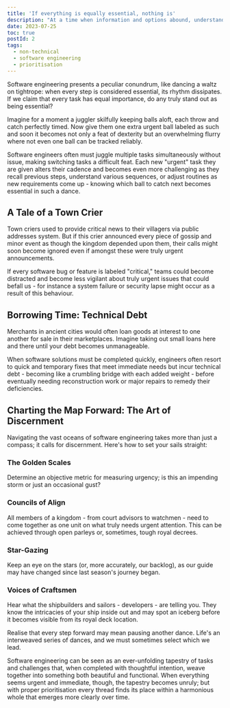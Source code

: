 ```yaml
---
title: 'If everything is equally essential, nothing is'
description: "At a time when information and options abound, understanding what matters becomes ever more crucial. In this article we investigate over-prioritisation issues specifically within arenas where decisions need to be made quickly with close attention to details."
date: 2023-07-25
toc: true
postId: 2
tags:
  - non-technical
  - software engineering
  - prioritisation
---
```


Software engineering presents a peculiar conundrum, like dancing a waltz on tightrope: when every step is considered essential, its rhythm dissipates. If we claim that every task has equal importance, do any truly stand out as being essential?

Imagine for a moment a juggler skilfully keeping balls aloft, each throw and catch perfectly timed. Now give them one extra urgent ball labeled as such and soon it becomes not only a feat of dexterity but an overwhelming flurry where not even one ball can be tracked reliably.

Software engineers often must juggle multiple tasks simultaneously without issue, making switching tasks a difficult feat. Each new "urgent" task they are given alters their cadence and becomes even more challenging as they recall previous steps, understand various sequences, or adjust routines as new requirements come up - knowing which ball to catch next becomes essential in such a dance.

## A Tale of a Town Crier

Town criers used to provide critical news to their villagers via public addresses system. But if this crier announced every piece of gossip and minor event as though the kingdom depended upon them, their calls might soon become ignored even if amongst these were truly urgent announcements.

If every software bug or feature is labeled "critical," teams could become distracted and become less vigilant about truly urgent issues that could befall us - for instance a system failure or security lapse might occur as a result of this behaviour.

## Borrowing Time: Technical Debt

Merchants in ancient cities would often loan goods at interest to one another for sale in their marketplaces. Imagine taking out small loans here and there until your debt becomes unmanageable.

When software solutions must be completed quickly, engineers often resort to quick and temporary fixes that meet immediate needs but incur technical debt - becoming like a crumbling bridge with each added weight - before eventually needing reconstruction work or major repairs to remedy their deficiencies.

## Charting the Map Forward: The Art of Discernment

Navigating the vast oceans of software engineering takes more than just a compass; it calls for discernment. Here's how to set your sails straight:

### The Golden Scales

Determine an objective metric for measuring urgency; is this an impending storm or just an occasional gust?

### Councils of Align

All members of a kingdom - from court advisors to watchmen - need to come together as one unit on what truly needs urgent attention. This can be achieved through open parleys or, sometimes, tough royal decrees.

### Star-Gazing

Keep an eye on the stars (or, more accurately, our backlog), as our guide may have changed since last season's journey began.

### Voices of Craftsmen

Hear what the shipbuilders and sailors - developers - are telling you. They know the intricacies of your ship inside out and may spot an iceberg before it becomes visible from its royal deck location.

Realise that every step forward may mean pausing another dance. Life's an interweaved series of dances, and we must sometimes select which we lead.

Software engineering can be seen as an ever-unfolding tapestry of tasks and challenges that, when completed with thoughtful intention, weave together into something both beautiful and functional. When everything seems urgent and immediate, though, the tapestry becomes unruly; but with proper prioritisation every thread finds its place within a harmonious whole that emerges more clearly over time.
